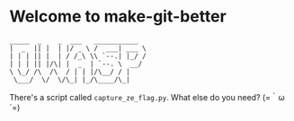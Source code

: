 # Welcome to make-git-better

```
_____  _    _  ___   ___________ 
|  _  || |  | |/ _ \ /  ___| ___ \
| | | || |  | / /_\ \\ `--.| |_/ /
| | | || |/\| |  _  | `--. \  __/ 
\ \_/ /\  /\  / | | |/\__/ / |    
 \___/  \/  \/\_| |_/\____/\_|    
```

There's a script called `capture_ze_flag.py`. What else do you need? (=｀ω´=)

